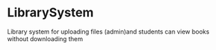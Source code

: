 # LibrarySystem
Library system for uploading files (admin)and students can view books without downloading them
